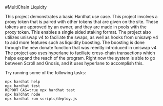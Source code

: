 #MultiChain Liquidty

This project demonstrates a basic Hardhat use case. 
This project involves a proxy token that is paired with other tokens that are given on the site. These tokens are approved by an owner, and they are made in pools with the proxy token. This enables a single sided staking format. The project also utilizes uniswap v4 to faciliate the swaps, as well as hooks from unisawp v4 to add more features such as liquidity boosting. The boosting is done through the new donate function that was reently introduced in uniswap v4. The project aso uses hyperlane to faciliate cross-chain transactions which helps expand the reach of the program. Right now the system is able to go between Scroll and Gnosis, and it uses hyperlane to accomplish this. 


Try running some of the following tasks:

```shell
npx hardhat help
npx hardhat test
REPORT_GAS=true npx hardhat test
npx hardhat node
npx hardhat run scripts/deploy.js
```
